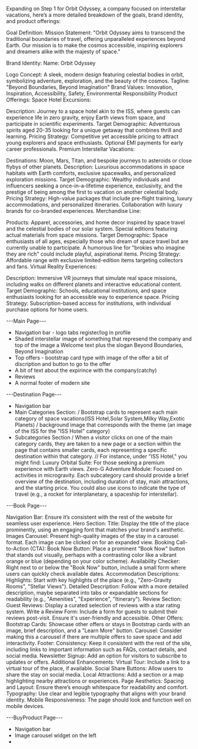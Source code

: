 Expanding on Step 1 for Orbit Odyssey, a company focused on interstellar vacations, here’s a more detailed breakdown of the goals, brand identity, and product offerings:

Goal Definition:
Mission Statement: "Orbit Odyssey aims to transcend the traditional boundaries of travel, offering unparalleled experiences beyond Earth. Our mission is to make the cosmos accessible, inspiring explorers and dreamers alike with the majesty of space."

Brand Identity:
Name: Orbit Odyssey

Logo Concept: A sleek, modern design featuring celestial bodies in orbit, symbolizing adventure, exploration, and the beauty of the cosmos.
Tagline: "Beyond Boundaries, Beyond Imagination"
Brand Values: Innovation, Inspiration, Accessibility, Safety, Environmental Responsibility
Product Offerings:
Space Hotel Excursions:

Description: Journey to a space hotel akin to the ISS, where guests can experience life in zero gravity, enjoy Earth views from space, and participate in scientific experiments.
Target Demographic: Adventurous spirits aged 20-35 looking for a unique getaway that combines thrill and learning.
Pricing Strategy: Competitive yet accessible pricing to attract young explorers and space enthusiasts. Optional EMI payments for early career professionals.
Premium Interstellar Vacations:

Destinations: Moon, Mars, Titan, and bespoke journeys to asteroids or close flybys of other planets.
Description: Luxurious accommodations in space habitats with Earth comforts, exclusive spacewalks, and personalized exploration missions.
Target Demographic: Wealthy individuals and influencers seeking a once-in-a-lifetime experience, exclusivity, and the prestige of being among the first to vacation on another celestial body.
Pricing Strategy: High-value packages that include pre-flight training, luxury accommodations, and personalized itineraries. Collaboration with luxury brands for co-branded experiences.
Merchandise Line:

Products: Apparel, accessories, and home decor inspired by space travel and the celestial bodies of our solar system. Special editions featuring actual materials from space missions.
Target Demographic: Space enthusiasts of all ages, especially those who dream of space travel but are currently unable to participate. A humorous line for "brokies who imagine they are rich" could include playful, aspirational items.
Pricing Strategy: Affordable range with exclusive limited-edition items targeting collectors and fans.
Virtual Reality Experiences:

Description: Immersive VR journeys that simulate real space missions, including walks on different planets and interactive educational content.
Target Demographic: Schools, educational institutions, and space enthusiasts looking for an accessible way to experience space.
Pricing Strategy: Subscription-based access for institutions, with individual purchase options for home users.

---Main Page---

- Navigation bar - logo tabs register/log in profile
- Shaded interstellar image of something that represend the company and top of the image a Welcome text plus the slogan Beyond Boundaries, Beyond Imagination
- Top offers - bootstrap card type with image of the offer a bit of discription and button to go to the offer
- A bit of text about the expirince with the company(catchy)
- Reviews
- A normal footer of modern site

---Destination Page---

- Navigation bar
- Main Categories Section:
  / Bootstrap cards to represent each main category of space vacations(ISS Hotel,Solar System,Milky Way,Exotic Planets)
  / background image that corresponds with the theme (an image of the ISS for the "ISS Hotel" category)
- Subcategories Section
  / When a visitor clicks on one of the main category cards, they are taken to a new page or a section within the page that contains smaller cards, each representing a specific destination within that category.
  // For instance, under "ISS Hotel," you might find:
  Luxury Orbital Suite: For those seeking a premium experience with Earth views.
  Zero-G Adventure Module: Focused on activities in microgravity.
  Each subcategory card should provide a brief overview of the destination, including duration of stay, main attractions, and the starting price. You could also use icons to indicate the type of travel (e.g., a rocket for interplanetary, a spaceship for interstellar).

---Book Page---

Navigation Bar:
Ensure it’s consistent with the rest of the website for seamless user experience.
Hero Section:
Title: Display the title of the place prominently, using an engaging font that matches your brand's aesthetic.
Images Carousel: Present high-quality images of the stay in a carousel format. Each image can be clicked on for an expanded view.
Booking Call-to-Action (CTA):
Book Now Button: Place a prominent "Book Now" button that stands out visually, perhaps with a contrasting color like a vibrant orange or blue (depending on your color scheme).
Availability Checker: Right next to or below the "Book Now" button, include a small form where users can quickly check available dates.
Accommodation Descriptions:
Highlights: Start with key highlights of the place (e.g., "Zero-Gravity Rooms", "Stellar Views").
Detailed Description: Follow with a more detailed description, maybe separated into tabs or expandable sections for readability (e.g., "Amenities", "Experience", "Itinerary").
Review Section:
Guest Reviews: Display a curated selection of reviews with a star rating system.
Write a Review Form: Include a form for guests to submit their reviews post-visit. Ensure it's user-friendly and accessible.
Other Offers:
Bootstrap Cards: Showcase other offers or stays in Bootstrap cards with an image, brief description, and a "Learn More" button.
Carousel: Consider making this a carousel if there are multiple offers to save space and add interactivity.
Footer:
Consistency: Keep it consistent with the rest of the site, including links to important information such as FAQs, contact details, and social media.
Newsletter Signup: Add an option for visitors to subscribe to updates or offers.
Additional Enhancements:
Virtual Tour: Include a link to a virtual tour of the place, if available.
Social Share Buttons: Allow users to share the stay on social media.
Local Attractions: Add a section or a map highlighting nearby attractions or experiences.
Page Aesthetics:
Spacing and Layout: Ensure there’s enough whitespace for readability and comfort.
Typography: Use clear and legible typography that aligns with your brand identity.
Mobile Responsiveness: The page should look and function well on mobile devices.

---BuyProduct Page---

- Navigation bar
- Image carousel widget on the left
-
